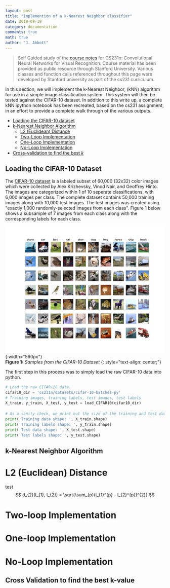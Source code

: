 ```yaml
---
layout: post
title: "Implemention of a k-Nearest Neighbor classifier"
date: 2019-09-19
category: documentation
comments: true
math: true
author: "J. Abbott"
---
```


> Self Guided study of the [course notes](http://cs231n.github.io/) for CS231n: Convolutional Neural Networks for Visual Recognition. Course material has been provided as public resource through Stanford University. Various classes and function calls referenced throughout this page were developed by Stanford university as part of the cs231 curriculum. 

In this section, we will implement the k-Nearest Neighbor, (kNN) algorithm for use in a simple image classificaiton system. This system will then be tested against the CIFAR-10 dataset. In addition to this write up, a complete kNN ipython notebook has been recreated, based on the cs231 assignment, in an effort to provide a complete walk through of the various outputs.  



- [Loading the CIFAR-10 dataset](#loading-the-cifar-10-dataset)
- [k-Nearest Neighbor Algorithm](#k-Nearest-Neighbor-Algorithm)
	- [L2 (Euclidean) Distance](#L2-Distance)
    - [Two-Loop Implementation](#twoloop)
    - [One-Loop Implementation](#oneloop)
    - [No-Loop Implementation](#noloop)
- [Cross-validation to find the best _k_](#crossval)


## Loading the CIFAR-10 Dataset

The [CIFAR-10 dataset](https://www.cs.toronto.edu/~kriz/cifar.html) is a labeled subset of 60,000 (32x32) color images which were collected by Alex Krizhevsky, Vinod Nair, and Geoffrey Hinto. The images are categorized within 1 of 10 seperate classifications, with 6,000 images per class. The complete dataset contains 50,000 training images along with 10,000 test images. The test images was created using "exactly 1,000 randomly-selected images from each class". Figure 1 below shows a subsample of 7 images from each class along with the corresponding labels for each class.

![CIFAR Sample](/assets/png/cifar_10_sample.png){:width="560px"}  
__Figure 1:__ _Samples from the CIFAR-10 Dataset_
{: style="text-align: center;"} 

The first step in this process was to simply load the raw CIFAR-10 data into python.  

```python
# Load the raw CIFAR-10 data.
cifar10_dir = 'cs231n/datasets/cifar-10-batches-py'
# Training images, training labels, test images, test labels
X_train, y_train, X_test, y_test = load_CIFAR10(cifar10_dir)

# As a sanity check, we print out the size of the training and test data.
print('Training data shape: ', X_train.shape)
print('Training labels shape: ', y_train.shape)
print('Test data shape: ', X_test.shape)
print('Test labels shape: ', y_test.shape)
```


## <a name="k-Nearest-Neighbor-Algorithm"></a> k-Nearest Neighbor Algorithm

# <a name="L2-Distance"></a> L2 (Euclidean) Distance
test
$$
d_{2}(I_{1}, I_{2}) = \sqrt{\sum_{p}(I_{1}^{p} - I_{2}^{p})^{2}}
$$

# <a name="twoloop"></a> Two-loop Implementation

# <a name="oneloop"></a> One-loop Implementation

# <a name="noloop"><a/> No-Loop Implementation

## <a name="crossval"><a/> Cross Validation to find the best k-value